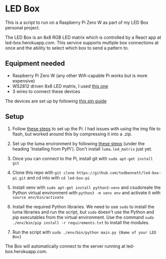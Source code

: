 # LED Box

This is a script to run on a Raspberry Pi Zero W as part of my LED Box personal project. 

The LED Box is an 8x8 RGB LED matrix which is controlled by a React app at led-box.herokuapp.com. This service supports multiple box connections at once and the ability to select which box to send a pattern to.

## Equipment needed

- Raspberry Pi Zero W (any other Wifi-capable Pi works but is more expensive)
- WS2812 driven 8x8 LED matrix, I used [this one](https://www.amazon.co.uk/dp/B078HYP681/ref=cm_sw_r_oth_api_fabc_9INXFb9RK60Y8?_encoding=UTF8&psc=1)
- 3 wires to connect these devices

The devices are set up by following [this pin guide](https://luma-led-matrix.readthedocs.io/en/latest/install.html#ws2812-neopixels-dma)

## Setup

1. Follow [these steps](https://www.losant.com/blog/getting-started-with-the-raspberry-pi-zero-w-without-a-monitor) to set up the Pi. I had issues with using the img file to flash, but worked around this by compressing it into a .zip.

2. Set up the luma environment by following [these steps](https://luma-led-matrix.readthedocs.io/en/latest/install.html#installing-from-pypi) (under the heading 'Installing from PyPi'). Don't install `luma.led_matrix` just yet.

3. Once you can connect to the Pi, install git with `sudo apt-get install git`

4. Clone this repo with `git clone https://github.com/tedbennett/led-box-pi.git` and cd into with `cd led-box-pi`

5. Install venv with `sudo apt-get install python3-venv` and csudoreate the Python virtual environment with `python3 -m venv env` and activate it with `source env/bin/activate`

6. Install the required Python libraries. We need to use `sudo` to install the luma libraries and run the script, but `sudo` doesn't use the Python and pip executables from the virtual environment. Use the command `sudo ./env/bin/pip install -r requirements.txt` to install the modules.

7. Run the script with `sudo ./env/bin/python main.py {Name of your LED Box}`

The Box will automatically connect to the server running at led-box.herokuapp.com.